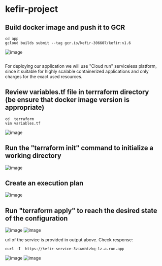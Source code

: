 # kefir-project

## Build docker image and push it to GCR
~~~
cd app
gcloud builds submit --tag gcr.io/kefir-306607/kefir:v1.6
~~~
![image](https://user-images.githubusercontent.com/53195216/110044569-6d58d900-7d5a-11eb-992b-94f8f26042b9.png)
~~~
~~~
For deploying our application we will use "Cloud run" serviceless platform, since it suitable for highly scalable containerized applications and only charges for the exact used resources.
## Review variables.tf file in terrraform directory (be ensure that docker image version is appropriate)
~~~
cd  terraform
vim variables.tf
~~~
![image](https://user-images.githubusercontent.com/53195216/110041992-18b35f00-7d56-11eb-8465-5d88974061e7.png)
## Run the "terraform init" command to initialize a working directory
![image](https://user-images.githubusercontent.com/53195216/110043360-50bba180-7d58-11eb-9787-5e63e1471797.png)
## Create an execution plan
![image](https://user-images.githubusercontent.com/53195216/110043487-88c2e480-7d58-11eb-8c2d-68da3dd4c804.png)
## Run "terraform apply" to reach the desired state of the configuration
![image](https://user-images.githubusercontent.com/53195216/110044793-cc1e5280-7d5a-11eb-89d0-3c79fa2fc589.png)
![image](https://user-images.githubusercontent.com/53195216/110045032-1ef80a00-7d5b-11eb-93f7-bf8a10590a75.png)

url of the service is provided in output above. Check response:
~~~
curl -I  https://kefir-service-3ziwmhtzkq-lz.a.run.app
~~~
![image](https://user-images.githubusercontent.com/53195216/110046794-bbbba700-7d5d-11eb-97b5-e5aca3348859.png)
![image](https://user-images.githubusercontent.com/53195216/110046701-9333ad00-7d5d-11eb-8836-c353a651141a.png)

